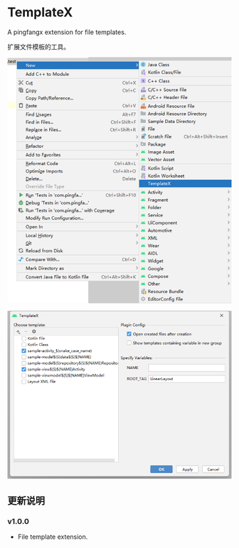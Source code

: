 # TemplateX

A pingfangx extension for file templates.

扩展文件模板的工具。

![](screenshot/newmenu.png)

![](screenshot/templatex.png)

## 更新说明

### v1.0.0

* File template extension.